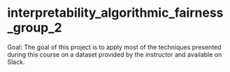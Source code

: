 # interpretability_algorithmic_fairness_group_2
Goal: The goal of this project is to apply most of the techniques presented during this course on a dataset provided by the instructor and available on Slack.
